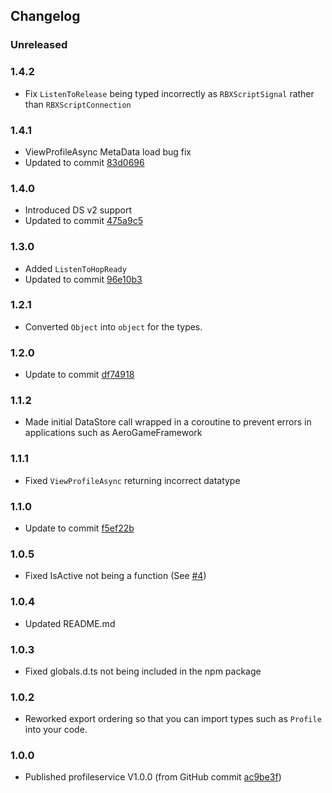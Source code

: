 ## Changelog

### Unreleased

### 1.4.2

- Fix `ListenToRelease` being typed incorrectly as `RBXScriptSignal` rather than `RBXScriptConnection`

### 1.4.1

- ViewProfileAsync MetaData load bug fix
- Updated to commit [83d0696](https://github.com/MadStudioRoblox/ProfileService/commit/83d06966fd9151e581a292f5e5d0ad0ca9222bd7)

### 1.4.0

- Introduced DS v2 support
- Updated to commit [475a9c5](https://github.com/MadStudioRoblox/ProfileService/commit/475a9c5c97af8e7a59d89fdb7598e6d74a4e946f)

### 1.3.0

- Added `ListenToHopReady`
- Updated to commit [96e10b3](https://github.com/MadStudioRoblox/ProfileService/commit/96e10b376663379001fc63f6793ddfc31a0f491d)

### 1.2.1

- Converted `Object` into `object` for the types.

### 1.2.0

- Update to commit [df74918](https://github.com/MadStudioRoblox/ProfileService/commit/df7491868929d456aa6e0a871b55e5b092ff8317)

### 1.1.2

- Made initial DataStore call wrapped in a coroutine to prevent errors in applications such as AeroGameFramework

### 1.1.1

- Fixed `ViewProfileAsync` returning incorrect datatype

### 1.1.0

- Update to commit [f5ef22b](https://github.com/MadStudioRoblox/ProfileService/commit/f5ef22b2e2d31c039f59656f38df60df7ad08eb2)

### 1.0.5

- Fixed IsActive not being a function (See [#4](https://github.com/OverHash/Roblox-TS-Libraries/pull/4))

### 1.0.4

- Updated README.md

### 1.0.3

- Fixed globals.d.ts not being included in the npm package

### 1.0.2

- Reworked export ordering so that you can import types such as `Profile` into your code.

### 1.0.0

- Published profileservice V1.0.0 (from GitHub commit [ac9be3f](https://github.com/MadStudioRoblox/ProfileService/commit/ac9be3f9ce20c0657aecf6cb498e245b66530dc0))
